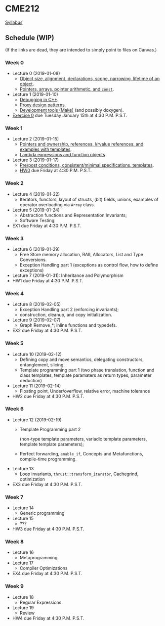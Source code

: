# CME212
[Syllabus](https://github.com/cme212/course/blob/master/syllabus.md#cme-212---winter-2019)

<!-- BS : [Bjarne Stroustrup's Programming in C++](https://g.co/kgs/jQjpRv). -->

## Schedule (WIP)
(If the links are dead, they are intended to simply point to files on Canvas.)
### Week 0
  - Lecture 0 (2019-01-08)
    - [Object size, alignment, declarations, scope, narrowing, lifetime of an object](https://canvas.stanford.edu/files/3928214/download?download_frd=1).
    - [Pointers, arrays, pointer arithmetic, and `const`](https://canvas.stanford.edu/files/3928884/download?download_frd=1).
  - Lecture 1 (2019-01-10)
    - [Debugging in C++](https://github.com/cme212/course/blob/master/notes/lecture-02/debugging.md).
    - [Proxy design patterns](https://github.com/cme212/course/blob/master/notes/lecture-03/proxy.md). 
    - [Development tools (Make)](https://github.com/cme212/course/blob/master/notes/lecture-03/make.md)     (and possibly doxygen).
  - [Exercise 0](https://canvas.stanford.edu/files/3926995/download?download_frd=1)                 due Tuesday January 15th at 4:30 P.M. P.S.T.
### Week 1
 - Lecture 2 (2019-01-15)
   - [Pointers and ownership, references, l/rvalue references, and
     examples with templates](https://canvas.stanford.edu/files/3973718/download?download_frd=1). 
   - [Lambda expressions and function objects](https://canvas.stanford.edu/files/3973719/download?download_frd=1).
 - Lecture 3 (2019-01-17)
   - [Pre/post conditions, consistent/minimal specifications,
     templates](https://github.com/cme212/course/blob/master/notes/lecture-06/specifications.md). 
   - [HW0](https://canvas.stanford.edu/files/3908090/download?download_frd=1) due Friday at 4:30 P.M. P.S.T.
### Week 2
 - Lecture 4 (2019-01-22)
   - Iterators, functors, layout of structs, (bit) fields, unions, examples of
   operator overloading via `Array` class.
 - Lecture 5 (2019-01-24)
   - Abstraction functions and Representation Invariants; 
   - Software Testing
 - EX1 due Friday at 4:30 P.M. P.S.T.
### Week 3
 - Lecture 6 (2019-01-29) 
   - Free Store memory allocation, RAII, Allocators, List and Type
   Conversions. 
   - Exception Handling part 1 (exceptions as control flow, how to define exceptions)
 - Lecture 7 (2019-01-31): Inheritance and Polymorphism
 - HW1 due Friday at 4:30 P.M. P.S.T.
### Week 4
 - Lecture 8 (2019-02-05) 
   - Exception Handling part 2 (enforcing invariants); 
   - construction, cleanup, and copy initialization.
 - Lecture 9 (2019-02-07)
   - Graph Remove_*; inline functions and typedefs.
 - EX2 due Friday at 4:30 P.M. P.S.T.
### Week 5
 - Lecture 10 (2019-02-12) 
   - Defining copy and move semantics, delegating constructors, entanglement, slicing.
   - Template programming part 1 (two phase translation, function and class templates, template paramaters as return types, parameter deduction)
 - Lecture 11 (2019-02-14) 
   - Floating point, Under/overflow, relative error, machine tolerance
 - HW2 due Friday at 4:30 P.M. P.S.T.
### Week 6
 - Lecture 12 (2019-02-19) 
   - Template Programming part 2

     (non-type template parameters, variadic template parameters, template template parameters);
   - Perfect forwarding, `enable_if`, Concepts and Metafunctions, compile-time programming. 
 - Lecture 13 
   - Loop invariants, `thrust::transform_iterator`, Cachegrind, optimization
 - EX3 due Friday at 4:30 P.M. P.S.T.
### Week 7
 - Lecture 14
   - Generic programming
 - Lecture 15
   - ???
 - HW3 due Friday at 4:30 P.M. P.S.T.
### Week 8
 - Lecture 16
   - Metaprogramming
 - Lecture 17
   - Compiler Optimizations
 - EX4 due Friday at 4:30 P.M. P.S.T.
### Week 9
 - Lecture 18
   - Regular Expressions
 - Lecture 19
   - Review
 - HW4 due Friday at 4:30 P.M. P.S.T.
